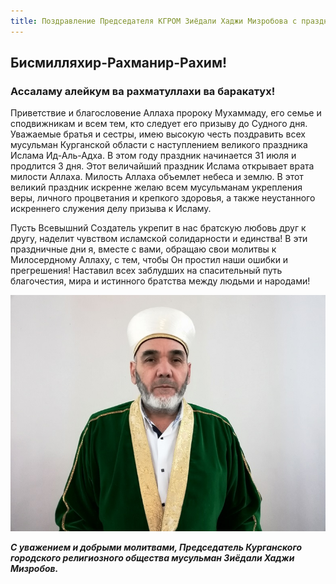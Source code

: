 ```yaml
---
title: Поздравление Председателя КГРОМ Зиёдали Хаджи Мизробова с праздником Курбан-Байрам.
---
```


## Бисмилляхир-Рахманир-Рахим!

### Ассаламу алейкум ва рахматуллахи ва баракатух!

Приветствие и благословение Аллаха пророку Мухаммаду, его семье и сподвижникам и всем тем, кто следует его призыву до Судного дня.
Уважаемые братья и сестры, имею высокую честь поздравить всех мусульман Курганской области с наступлением великого праздника Ислама Ид-Аль-Адха.
В этом году праздник начинается 31 июля и продлится 3 дня. Этот величайший праздник Ислама открывает врата милости Аллаха. Милость Аллаха объемлет небеса и землю.
В этот великий праздник искренне желаю всем мусульманам укрепления веры, личного процветания и крепкого здоровья, а также неустанного искреннего служения делу призыва к Исламу.

Пусть Всевышний Создатель укрепит в нас братскую любовь друг к другу, наделит чувством исламской солидарности и единства! В эти праздничные дни я, вместе с вами, обращаю
свои молитвы к Милосердному Аллаху, с тем, чтобы Он простил наши ошибки и прегрешения! Наставил всех заблудших на спасительный путь благочестия, мира и истинного братства
между людьми и народами!

![Зиедали](./Ziedali.jpg)

**_С уважением и добрыми молитвами, Председатель Курганского городского религиозного общества мусульман Зиёдали Хаджи Мизробов._**

